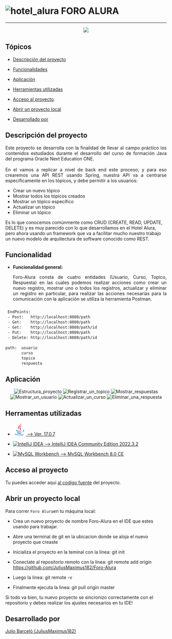 <div align="left">
<h1><img src="" alt="hotel_alura" width="100" height="100"/>  FORO ALURA</h1> 
</div>

<hr>

<p align="center">
   <img src="http://img.shields.io/static/v1?label=STATUS&message=EN DESARROLLO%20&color=RED&style=for-the-badge" #vitrinedev/>
</p>

## Tópicos 

- [Descripción del proyecto](#descripción-del-proyecto)

- [Funcionalidades](#funcionalidades)

- [Aplicación](#aplicación)

- [Herramientas utilizadas](#herramentas-utilizadas)

- [Acceso al proyecto](#acceso-al-proyecto).

- [Abrir un proyecto local](#abrir-un-proyecto-local)

- [Desarrollado por](#desarrollado-por)

## Descripción del proyecto 

<p align="justify">
Este proyecto se desarrolla con la finalidad de llevar al campo práctico los contenidos estudiados durante el desarrollo del curso de formación Java del programa Oracle Next Education ONE.<br><br>
En el vamos a replicar a nivel de back end este proceso, y para eso crearemos una API REST usando Spring, nuestra API va a centrarse específicamente en los tópicos, y debe permitir a los usuarios:

- Crear un nuevo tópico
- Mostrar todos los tópicos creados
- Mostrar un tópico específico
- Actualizar un tópico
- Eliminar un tópico

Es lo que conocemos comúnmente como CRUD (CREATE, READ, UPDATE, DELETE) y es muy parecido con lo que desarrollamos en el Hotel Alura, pero ahora usando un framework que va a facilitar mucho nuestro trabajo un nuevo modelo de arquitectura de software conocido como REST.
</p>

## Funcionalidad
- <p align="justify"><strong>Funcionalidad general:</strong> <br>
   <p align="justify"> Foro-Alura consta de cuatro entidades (Usuario, Curso, Topico, Respuesta) en las cuales podemos realizar acciones como crear un nuevo registro,    mostrar uno o todos los registros, actualizar y eliminar un registro en particular, para realizar las acciones necesarias para la comunicación con la aplicación se    utiliza la herramienta Postman.
   </p>
</p>


   ### 
     EndPoints:
     - Post:   http://localhost:8080/path
     - Get:    http://localhost:8080/path
     - Get:    http://localhost:8080/path/id
     - Put:    http://localhost:8080/path
     - Delete: http://localhost:8080/path/id
     
    path:  usuario
           curso
           topico
           respuesta

## Aplicación

<div align="center">

  <img src="https://github.com/Roberthdj/Foro-Alura/blob/master/readme-img/estructura.png" alt="Estructura_proyecto" width="350" height="250"/>
  <img src="https://github.com/Roberthdj/Foro-Alura/blob/master/readme-img/PostTopico.png" alt="Registrar_un_topico" width="350" height="250"/>
  <img src="https://github.com/Roberthdj/Foro-Alura/blob/master/readme-img/GetRespuesta.png" alt="Mostrar_respuestas" width="350" height="250"/>  
  <img src="https://github.com/Roberthdj/Foro-Alura/blob/master/readme-img/GetUnUsuario.png" alt="Mostrar_un_usuario" width="350" height="250"/>  
  <img src="https://github.com/Roberthdj/Foro-Alura/blob/master/readme-img/PutCurso.png" alt="Actualizar_un_curso" width="350" height="250"/>  
  <img src="https://github.com/Roberthdj/Foro-Alura/blob/master/readme-img/DeleteRespuesta.png" alt="Eliminar_una_respuesta" width="350" height="250"/>  

</div>

###

## Herramentas utilizadas

- <a href="https://www.java.com" target="_blank"> <img src="https://raw.githubusercontent.com/devicons/devicon/master/icons/java/java-original.svg" alt="java" width="40" height="40"/> --> Ver. 17.0.7</a> 

- <a href="https://www.jetbrains.com/idea/" target="_blank"> <img src="https://www.jetbrains.com/idea/download/screenshots/download.png" alt="IntelliJ IDEA" width="40" height="40"/> --> IntelliJ IDEA Community Edition 2022.3.2</a>

- <a href="https://www.mysql.com/" target="_blank"> <img src="https://www.mysql.com/common/logos/logo-mysql-170x115.png" alt="MySQL Workbench" width="40" height="40"/> --> MySQL Workbench 8.0 CE</a>

###

## Acceso al proyecto

Tu puedes acceder aqui [al codigo fuente](https://github.com/JuliusMaximus182/Foro-Alura) del proyecto. 

## Abrir un proyecto local

Para correr `Foro Alura`en tu máquina local:

- Crea un nuevo proyecto de nombre Foro-Alura en el IDE que estes usando para trabajar.

- Abre una terminal de git en la ubicacion donde se aloja el nuevo proyecto que creaste

- Inicializa el proyecto en la teminal con la linea: git init

- Conectate al repositorio remoto con la linea: git remote add origin https://github.com/JuliusMaximus182/Foro-Alura

- Luego la linea: git remote -v

- Finalmente ejecuta la linea: git pull origin master

Si todo va bien, tu nuevo proyecto se sincronizo correctamente con el repositorio y debes realizar los ajustes necesarios en tu IDE!


## Desarrollado por

<a href="https://www.linkedin.com/in/julio-barcelo-51002720b/"></a>

[Julio Barceló (JuliusMaximus182)](https://github.com/JuliusMaximus182)
